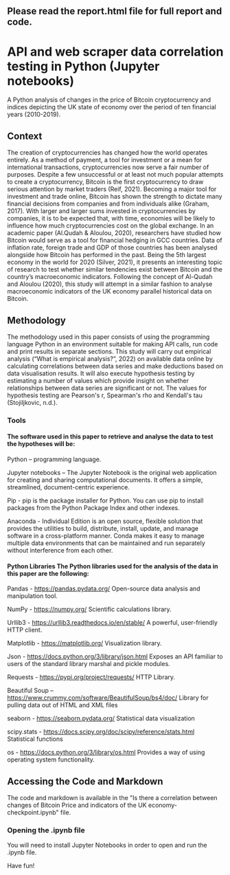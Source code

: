 ## Please read the report.html file for full report and code.

# API and web scraper data correlation testing in Python (Jupyter notebooks)
A Python analysis of changes in the price of Bitcoin cryptocurrency and indices depicting the UK state of economy over the period of ten financial years (2010-2019).

## Context
The creation of cryptocurrencies has changed how the world operates entirely. As a method of payment, a tool for investment or a mean for international transactions, cryptocurrencies now serve a fair number of purposes. Despite a few unsuccessful or at least not much popular attempts to create a cryptocurrency, Bitcoin is the first cryptocurrency to draw serious attention by market traders (Reif, 2021). Becoming a major tool for investment and trade online, Bitcoin has shown the strength to dictate many financial decisions from companies and from individuals alike (Graham, 2017). With larger and larger sums invested in cryptocurrencies by companies, it is to be expected that, with time, economies will be likely to influence how much cryptocurrencies cost on the global exchange. In an academic paper (Al.Qudah & Aloulou, 2020), researchers have studied how Bitcoin would serve as a tool for financial hedging in GCC countries. Data of inflation rate, foreign trade and GDP of those countries has been analysed alongside how Bitcoin has performed in the past. Being the 5th largest economy in the world for 2020 (Silver, 2021), it presents an interesting topic of research to test whether similar tendencies exist between Bitcoin and the country’s macroeconomic indicators. Following the concept of Al-Qudah and Aloulou (2020), this study will attempt in a similar fashion to analyse macroeconomic indicators of the UK economy parallel historical data on Bitcoin.

## Methodology
The methodology used in this paper consists of using the programming language Python in an environment suitable for making API calls, run code and print results in separate sections. This study will carry out empirical analysis (“What is empirical analysis?”, 2022) on available data online by calculating correlations between data series and make deductions based on data visualisation results. It will also execute hypothesis testing by estimating a number of values which provide insight on whether relationships between data series are significant or not. The values for hypothesis testing are Pearson's r, Spearman's rho and Kendall's tau (Stojiljkovic, n.d.).

### Tools
#### The software used in this paper to retrieve and analyse the data to test the hypotheses will be:

Python – programming language.

Jupyter notebooks – The Jupyter Notebook is the original web application for creating and sharing computational documents. It offers a simple, streamlined, document-centric experience.

Pip - pip is the package installer for Python. You can use pip to install packages from the Python Package Index and other indexes.

Anaconda - Individual Edition is an open source, flexible solution that provides the utilities to build, distribute, install, update, and manage software in a cross-platform manner. Conda makes it easy to manage multiple data environments that can be maintained and run separately without interference from each other.

#### Python Libraries The Python libraries used for the analysis of the data in this paper are the following:

Pandas - https://pandas.pydata.org/ Open-source data analysis and manipulation tool.

NumPy - https://numpy.org/ Scientific calculations library.

Urllib3 - https://urllib3.readthedocs.io/en/stable/ A powerful, user-friendly HTTP client.

Matplotlib - https://matplotlib.org/ Visualization library.

Json - https://docs.python.org/3/library/json.html Exposes an API familiar to users of the standard library marshal and pickle modules.

Requests - https://pypi.org/project/requests/ HTTP Library.

Beautiful Soup – https://www.crummy.com/software/BeautifulSoup/bs4/doc/ Library for pulling data out of HTML and XML files

seaborn - https://seaborn.pydata.org/ Statistical data visualization

scipy.stats - https://docs.scipy.org/doc/scipy/reference/stats.html Statistical functions

os - https://docs.python.org/3/library/os.html Provides a way of using operating system functionality.

## Accessing the Code and Markdown
The code and markdown is available in the "Is there a correlation between changes of Bitcoin Price and indicators of the UK economy-checkpoint.ipynb" file. 

### Opening the .ipynb file
You will need to install Jupyter Notebooks in order to open and run the .ipynb file.

Have fun!
